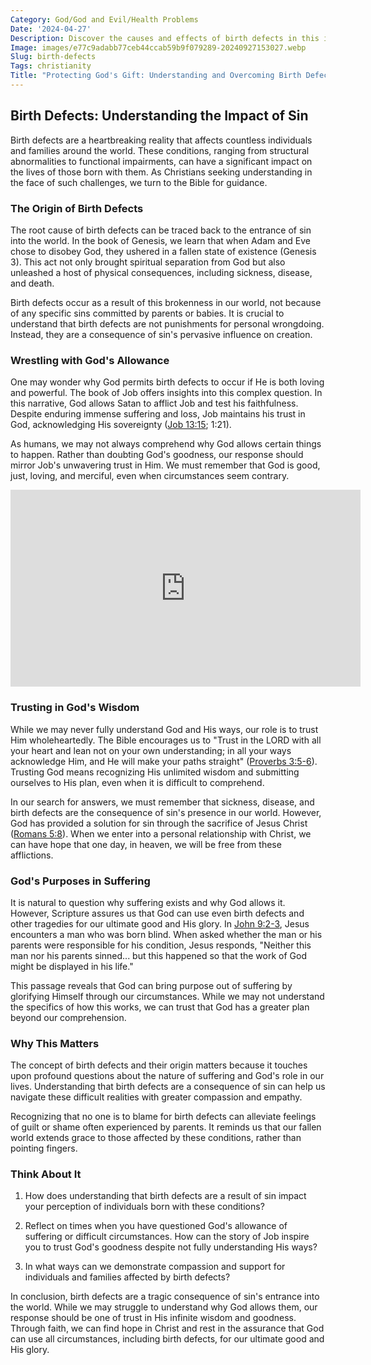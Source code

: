 ```yaml
---
Category: God/God and Evil/Health Problems
Date: '2024-04-27'
Description: Discover the causes and effects of birth defects in this insightful article. Learn about prevention, treatment options, and support for families impacted by these conditions.
Image: images/e77c9adabb77ceb44ccab59b9f079289-20240927153027.webp
Slug: birth-defects
Tags: christianity
Title: "Protecting God's Gift: Understanding and Overcoming Birth Defects"
---
```


## Birth Defects: Understanding the Impact of Sin

Birth defects are a heartbreaking reality that affects countless individuals and families around the world. These conditions, ranging from structural abnormalities to functional impairments, can have a significant impact on the lives of those born with them. As Christians seeking understanding in the face of such challenges, we turn to the Bible for guidance.

### The Origin of Birth Defects

The root cause of birth defects can be traced back to the entrance of sin into the world. In the book of Genesis, we learn that when Adam and Eve chose to disobey God, they ushered in a fallen state of existence (Genesis 3). This act not only brought spiritual separation from God but also unleashed a host of physical consequences, including sickness, disease, and death.

Birth defects occur as a result of this brokenness in our world, not because of any specific sins committed by parents or babies. It is crucial to understand that birth defects are not punishments for personal wrongdoing. Instead, they are a consequence of sin's pervasive influence on creation.

### Wrestling with God's Allowance

One may wonder why God permits birth defects to occur if He is both loving and powerful. The book of Job offers insights into this complex question. In this narrative, God allows Satan to afflict Job and test his faithfulness. Despite enduring immense suffering and loss, Job maintains his trust in God, acknowledging His sovereignty ([Job 13:15](https://www.bibleref.com/Job/13/Job-13-15.html); 1:21).

As humans, we may not always comprehend why God allows certain things to happen. Rather than doubting God's goodness, our response should mirror Job's unwavering trust in Him. We must remember that God is good, just, loving, and merciful, even when circumstances seem contrary.


<iframe width="560" height="315" src="https://www.youtube.com/embed/g6YtUcCQ9c4" frameborder="0" allow="autoplay; encrypted-media" allowfullscreen></iframe>


### Trusting in God's Wisdom

While we may never fully understand God and His ways, our role is to trust Him wholeheartedly. The Bible encourages us to "Trust in the LORD with all your heart and lean not on your own understanding; in all your ways acknowledge Him, and He will make your paths straight" ([Proverbs 3:5-6](https://www.bibleref.com/Proverbs/3/Proverbs-3-5.html)). Trusting God means recognizing His unlimited wisdom and submitting ourselves to His plan, even when it is difficult to comprehend.

In our search for answers, we must remember that sickness, disease, and birth defects are the consequence of sin's presence in our world. However, God has provided a solution for sin through the sacrifice of Jesus Christ ([Romans 5:8](https://www.bibleref.com/Romans/5/Romans-5-8.html)). When we enter into a personal relationship with Christ, we can have hope that one day, in heaven, we will be free from these afflictions.

### God's Purposes in Suffering

It is natural to question why suffering exists and why God allows it. However, Scripture assures us that God can use even birth defects and other tragedies for our ultimate good and His glory. In [John 9:2-3](https://www.bibleref.com/John/9/John-9-2.html), Jesus encounters a man who was born blind. When asked whether the man or his parents were responsible for his condition, Jesus responds, "Neither this man nor his parents sinned... but this happened so that the work of God might be displayed in his life."

This passage reveals that God can bring purpose out of suffering by glorifying Himself through our circumstances. While we may not understand the specifics of how this works, we can trust that God has a greater plan beyond our comprehension.

### Why This Matters

The concept of birth defects and their origin matters because it touches upon profound questions about the nature of suffering and God's role in our lives. Understanding that birth defects are a consequence of sin can help us navigate these difficult realities with greater compassion and empathy.

Recognizing that no one is to blame for birth defects can alleviate feelings of guilt or shame often experienced by parents. It reminds us that our fallen world extends grace to those affected by these conditions, rather than pointing fingers.

### Think About It

1. How does understanding that birth defects are a result of sin impact your perception of individuals born with these conditions?

2. Reflect on times when you have questioned God's allowance of suffering or difficult circumstances. How can the story of Job inspire you to trust God's goodness despite not fully understanding His ways?

3. In what ways can we demonstrate compassion and support for individuals and families affected by birth defects?

In conclusion, birth defects are a tragic consequence of sin's entrance into the world. While we may struggle to understand why God allows them, our response should be one of trust in His infinite wisdom and goodness. Through faith, we can find hope in Christ and rest in the assurance that God can use all circumstances, including birth defects, for our ultimate good and His glory.